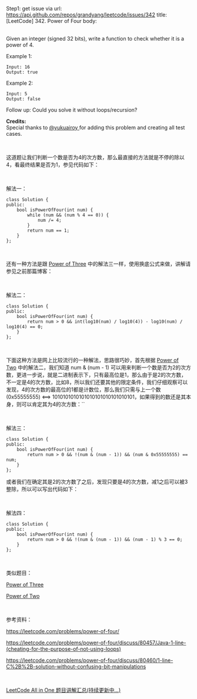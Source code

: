 Step1: get issue via url: https://api.github.com/repos/grandyang/leetcode/issues/342 
 title:[LeetCode] 342. Power of Four 
 body:  
  

Given an integer (signed 32 bits), write a function to check whether it is a power of 4.

Example 1:
    
    
    Input: 16
    Output: true
    

Example 2:
    
    
    Input: 5
    Output: false

Follow up: Could you solve it without loops/recursion?

**Credits:**  
Special thanks to [@yukuairoy ](https://leetcode.com/discuss/user/yukuairoy) for adding this problem and creating all test cases.

 

这道题让我们判断一个数是否为4的次方数，那么最直接的方法就是不停的除以4，看最终结果是否为1，参见代码如下：

 

解法一：
    
    
    class Solution {
    public:
        bool isPowerOfFour(int num) {
            while (num && (num % 4 == 0)) {
                num /= 4;
            }
            return num == 1;
        }
    };

 

还有一种方法是跟 [Power of Three](http://www.cnblogs.com/grandyang/p/5138212.html) 中的解法三一样，使用换底公式来做，讲解请参见之前那篇博客：

 

解法二：
    
    
    class Solution {
    public:
        bool isPowerOfFour(int num) {
            return num > 0 && int(log10(num) / log10(4)) - log10(num) / log10(4) == 0;
        }
    };

 

下面这种方法是网上比较流行的一种解法，思路很巧妙，首先根据 [Power of Two](http://www.cnblogs.com/grandyang/p/4623394.html) 中的解法二，我们知道 num & (num - 1) 可以用来判断一个数是否为2的次方数，更进一步说，就是二进制表示下，只有最高位是1，那么由于是2的次方数，不一定是4的次方数，比如8，所以我们还要其他的限定条件，我们仔细观察可以发现，4的次方数的最高位的1都是计数位，那么我们只需与上一个数 (0x55555555) <==> 1010101010101010101010101010101，如果得到的数还是其本身，则可以肯定其为4的次方数：``

 

解法三：
    
    
    class Solution {
    public:
        bool isPowerOfFour(int num) {
            return num > 0 && !(num & (num - 1)) && (num & 0x55555555) == num;
        }
    };

  
或者我们在确定其是2的次方数了之后，发现只要是4的次方数，减1之后可以被3整除，所以可以写出代码如下：

 

解法四：
    
    
    class Solution {
    public:
        bool isPowerOfFour(int num) {
            return num > 0 && !(num & (num - 1)) && (num - 1) % 3 == 0;
        }
    };

 

类似题目：

[Power of Three](http://www.cnblogs.com/grandyang/p/5138212.html)

[Power of Two](http://www.cnblogs.com/grandyang/p/4623394.html)

 

参考资料：

<https://leetcode.com/problems/power-of-four/>

<https://leetcode.com/problems/power-of-four/discuss/80457/Java-1-line-(cheating-for-the-purpose-of-not-using-loops)>

<https://leetcode.com/problems/power-of-four/discuss/80460/1-line-C%2B%2B-solution-without-confusing-bit-manipulations>

 

[LeetCode All in One 题目讲解汇总(持续更新中...)](http://www.cnblogs.com/grandyang/p/4606334.html)
